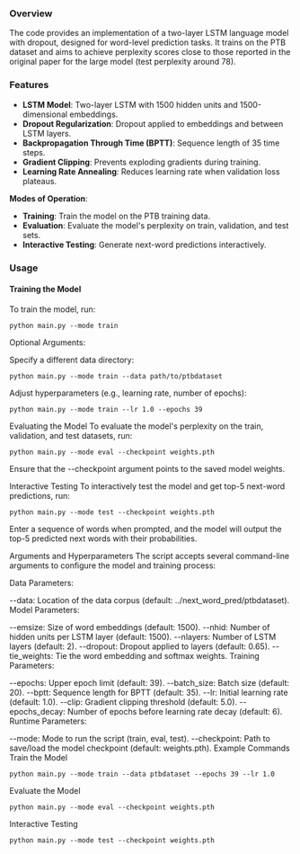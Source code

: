### Overview
The code provides an implementation of a two-layer LSTM language model with dropout, designed for word-level prediction tasks. It trains on the PTB dataset and aims to achieve perplexity scores close to those reported in the original paper for the large model (test perplexity around 78).

### Features
- **LSTM Model**: Two-layer LSTM with 1500 hidden units and 1500-dimensional embeddings.
- **Dropout Regularization**: Dropout applied to embeddings and between LSTM layers.
- **Backpropagation Through Time (BPTT)**: Sequence length of 35 time steps.
- **Gradient Clipping**: Prevents exploding gradients during training.
- **Learning Rate Annealing**: Reduces learning rate when validation loss plateaus.

**Modes of Operation**:
- **Training**: Train the model on the PTB training data.
- **Evaluation**: Evaluate the model's perplexity on train, validation, and test sets.
- **Interactive Testing**: Generate next-word predictions interactively.

### Usage

#### Training the Model
To train the model, run:

```
python main.py --mode train
```
Optional Arguments:

Specify a different data directory:

```
python main.py --mode train --data path/to/ptbdataset
```
Adjust hyperparameters (e.g., learning rate, number of epochs):


```
python main.py --mode train --lr 1.0 --epochs 39
```
Evaluating the Model
To evaluate the model's perplexity on the train, validation, and test datasets, run:


```
python main.py --mode eval --checkpoint weights.pth
```
Ensure that the --checkpoint argument points to the saved model weights.

Interactive Testing
To interactively test the model and get top-5 next-word predictions, run:


```
python main.py --mode test --checkpoint weights.pth
```
Enter a sequence of words when prompted, and the model will output the top-5 predicted next words with their probabilities.

Arguments and Hyperparameters
The script accepts several command-line arguments to configure the model and training process:

Data Parameters:

--data: Location of the data corpus (default: ../next_word_pred/ptbdataset).
Model Parameters:

--emsize: Size of word embeddings (default: 1500).
--nhid: Number of hidden units per LSTM layer (default: 1500).
--nlayers: Number of LSTM layers (default: 2).
--dropout: Dropout applied to layers (default: 0.65).
--tie_weights: Tie the word embedding and softmax weights.
Training Parameters:

--epochs: Upper epoch limit (default: 39).
--batch_size: Batch size (default: 20).
--bptt: Sequence length for BPTT (default: 35).
--lr: Initial learning rate (default: 1.0).
--clip: Gradient clipping threshold (default: 5.0).
--epochs_decay: Number of epochs before learning rate decay (default: 6).
Runtime Parameters:

--mode: Mode to run the script (train, eval, test).
--checkpoint: Path to save/load the model checkpoint (default: weights.pth).
Example Commands
Train the Model


```
python main.py --mode train --data ptbdataset --epochs 39 --lr 1.0
```
Evaluate the Model

```
python main.py --mode eval --checkpoint weights.pth
```
Interactive Testing

```
python main.py --mode test --checkpoint weights.pth
```
```
